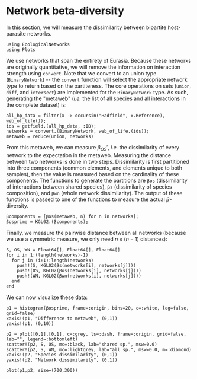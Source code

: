 
# Network beta-diversity

In this section, we will measure the dissimilarity between bipartite
host-parasite networks.

```@example betadiv
using EcologicalNetworks
using Plots
```

We use networks that span the entirety of Eurasia. Because these networks are
originally quantitative, we will remove the information on interaction strength
using `convert`. Note that we convert to an union type (`BinaryNetwork`) -- the
`convert` function will select the appropriate network type to return based on
the partiteness. The core operations on sets (`union`, `diff`, and `intersect`)
are implemented for the `BinaryNetwork` type. As such, generating the "metaweb"
(*i.e.* the list of all species and all interactions in the complete dataset)
is:

```@example betadiv
all_hp_data = filter(x -> occursin("Hadfield", x.Reference), web_of_life());
ids = getfield.(all_hp_data, :ID);
networks = convert.(BinaryNetwork, web_of_life.(ids));
metaweb = reduce(union, networks)
```

From this metaweb, we can measure $\beta_{OS}'$, *i.e.* the dissimilarity of
every network to the expectation in the metaweb. Measuring the distance between
two networks is done in two steps. Dissimilarity is first partitioned into three
components (common elements, and elements unique to both samples), then the
value is measured based on the cardinality of these components. The functions to
generate the partitions are `βos` (dissimilarity of interactions between shared
species), `βs` (dissimilarity of species composition), and `βwn` (whole network
dissimilarity). The output of these functions is passed to one of the functions
to measure the actual $β$-diversity.

```@example betadiv
βcomponents = [βos(metaweb, n) for n in networks];
βosprime = KGL02.(βcomponents);
```

Finally, we measure the pairwise distance between all networks (because we use a
symmetric measure, we only need $n\times(n-1)$ distances):

```@example betadiv
S, OS, WN = Float64[], Float64[], Float64[]
for i in 1:(length(networks)-1)
  for j in (i+1):length(networks)
    push!(S, KGL02(βs(networks[i], networks[j])))
    push!(OS, KGL02(βos(networks[i], networks[j])))
    push!(WN, KGL02(βwn(networks[i], networks[j])))
  end
end
```

We can now visualize these data:

```@example betadiv
p1 = histogram(βosprime, frame=:origin, bins=20, c=:white, leg=false, grid=false)
xaxis!(p1, "Difference to metaweb", (0,1))
yaxis!(p1, (0,10))

p2 = plot([0,1],[0,1], c=:grey, ls=:dash, frame=:origin, grid=false, lab="", legend=:bottomleft)
scatter!(p2, S, OS, mc=:black, lab="shared sp.", msw=0.0)
scatter!(p2, S, WN, mc=:lightgrey, lab="all sp.", msw=0.0, m=:diamond)
xaxis!(p2, "Species dissimilarity", (0,1))
yaxis!(p2, "Network dissimilarity", (0,1))

plot(p1,p2, size=(700,300))
```